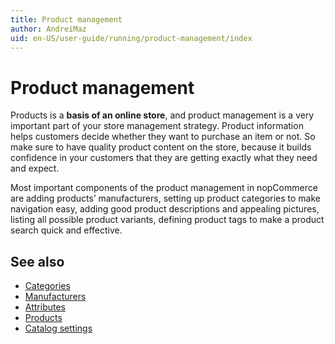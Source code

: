 ```yaml
---
title: Product management
author: AndreiMaz
uid: en-US/user-guide/running/product-management/index
---
```


# Product management

Products is a **basis of an online store**, and product management is a very important part of your store management strategy. Product information helps customers decide whether they want to purchase an item or not. So make sure to have quality product content on the store, because it builds confidence in your customers that they are getting exactly what they need and expect.

Most important components of the product management in nopCommerce are adding products’ manufacturers, setting up product categories to make navigation easy, adding good product descriptions and appealing pictures, listing all possible product variants, defining product tags to make a product search quick and effective.

## See also

* [Categories](xref:en-US/user-guide/running/product-management/categories)
* [Manufacturers](xref:en-US/user-guide/running/product-management/manufacturers)
* [Attributes](xref:en-US/user-guide/running/product-management/attributes/index)
* [Products](xref:en-US/user-guide/running/product-management/products/index)
* [Catalog settings](xref:en-US/user-guide/running/product-management/catalog-settings)